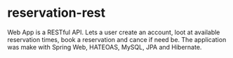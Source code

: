 # reservation-rest
Web App is a RESTful API. Lets a user create an account, loot at available reservation times, book a reservation and cance if need be. 
The application was make with Spring Web, HATEOAS, MySQL, JPA and Hibernate. 
